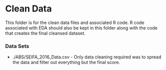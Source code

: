 # Clean Data
This folder is for the clean data files and associated R code. R code associated with EDA should also be kept in this folder along with the code that creates the final cleansed dataset.  

### Data Sets
* ./ABS/SEIFA_2016_Data.csv - Only data cleaning required was to spread the data and filter out everything but the final score.
